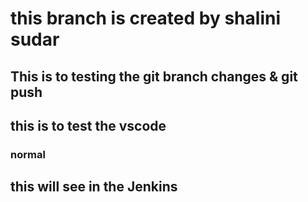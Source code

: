 # this branch is created by shalini sudar

## This is to testing the git branch changes & git push

## this is to test the vscode 


### normal

## this will see in the Jenkins
